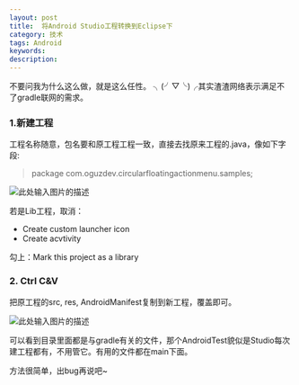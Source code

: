 ```yaml
---
layout: post
title:  将Android Studio工程转换到Eclipse下
category: 技术
tags: Android
keywords:
description:
---
```


不要问我为什么这么做，就是这么任性。
╮(╯▽╰)╭其实渣渣网络表示满足不了gradle联网的需求。

### 1.新建工程

工程名称随意，包名要和原工程工程一致，直接去找原来工程的.java，像如下字段:

> package com.oguzdev.circularfloatingactionmenu.samples;

![此处输入图片的描述][1]

若是Lib工程，取消：

- Create custom launcher icon
- Create acvtivity

勾上：Mark this project as a library

### 2. Ctrl C&V

把原工程的src, res, AndroidManifest复制到新工程，覆盖即可。

![此处输入图片的描述][2]

可以看到目录里面都是与gradle有关的文件，那个AndroidTest貌似是Studio每次建工程都有，不用管它。有用的文件都在main下面。

方法很简单，出bug再说吧~

  [1]: http://kvenux.qiniudn.com/newpro.jpg
  [2]: http://kvenux.qiniudn.com/transform.png

